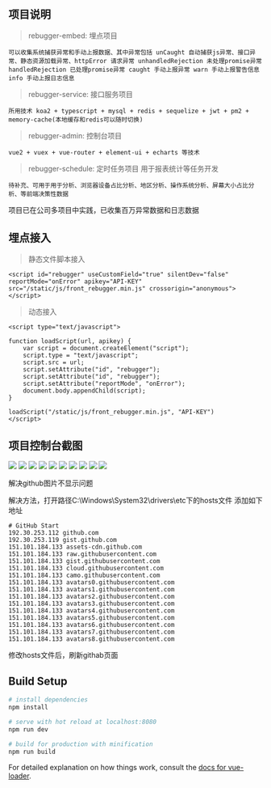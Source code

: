 ## 项目说明

> rebugger-embed: 埋点项目

    可以收集系统捕获异常和手动上报数据、其中异常包括 unCaught 自动捕获js异常、接口异常、静态资源加载异常、httpError 请求异常 unhandledRejection 未处理promise异常 handledRejection 已处理promise异常 caught 手动上报异常 warn 手动上报警告信息 info 手动上报日志信息

> rebugger-service: 接口服务项目

    所用技术 koa2 + typescript + mysql + redis + sequelize + jwt + pm2 + memory-cache(本地缓存和redis可以随时切换)

> rebugger-admin:  控制台项目

    vue2 + vuex + vue-router + element-ui + echarts 等技术

> rebugger-schedule: 定时任务项目 用于报表统计等任务开发

    待补充、可用于用于分析、浏览器设备占比分析、地区分析、操作系统分析、屏幕大小占比分析、等前端决策性数据

项目已在公司多项目中实践，已收集百万异常数据和日志数据

## 埋点接入

> 静态文件脚本接入

```
<script id="rebugger" useCustomField="true" silentDev="false" reportMode="onError" apikey="API-KEY" src="/static/js/front_rebugger.min.js" crossorigin="anonymous"></script>
```
> 动态接入

```
<script type="text/javascript">

function loadScript(url, apikey) {
    var script = document.createElement("script");
    script.type = "text/javascript";
    script.src = url;
    script.setAttribute("id", "rebugger");
    script.setAttribute("id", "rebugger");
    script.setAttribute("reportMode", "onError");
    document.body.appendChild(script);
}

loadScript("/static/js/front_rebugger.min.js", "API-KEY")
</script>
```
## 项目控制台截图

<img src="https://gitee.com/_pure/codes/dn4u2bw65zxemfklcao9i45/raw?blob_name=rebugger1.png" >

<img src="https://gitee.com/_pure/codes/dn4u2bw65zxemfklcao9i45/raw?blob_name=rebugger2.png" >

<img src="https://gitee.com/_pure/codes/dn4u2bw65zxemfklcao9i45/raw?blob_name=rebugger3.png" >

<img src="https://gitee.com/_pure/codes/dn4u2bw65zxemfklcao9i45/raw?blob_name=rebugger4.png" >

<img src="https://gitee.com/_pure/codes/ve2q9k657h0yfnlbcruij93/raw?blob_name=rebugger5.png" >

<img src="https://gitee.com/_pure/codes/ve2q9k657h0yfnlbcruij93/raw?blob_name=rebugger6.png" >

<img src="https://gitee.com/_pure/codes/ve2q9k657h0yfnlbcruij93/raw?blob_name=rebugger7.png" >

<img src="https://gitee.com/_pure/codes/ve2q9k657h0yfnlbcruij93/raw?blob_name=rebugger8.png" >

<img src="https://gitee.com/_pure/codes/ve2q9k657h0yfnlbcruij93/raw?blob_name=rebugger9.png" >

<img src="https://gitee.com/_pure/codes/ve2q9k657h0yfnlbcruij93/raw?blob_name=rebugger10.png" >

解决github图片不显示问题

解决方法，打开路径C:\Windows\System32\drivers\etc下的hosts文件 添加如下地址
```
# GitHub Start 
192.30.253.112 github.com
192.30.253.119 gist.github.com
151.101.184.133 assets-cdn.github.com
151.101.184.133 raw.githubusercontent.com
151.101.184.133 gist.githubusercontent.com
151.101.184.133 cloud.githubusercontent.com
151.101.184.133 camo.githubusercontent.com
151.101.184.133 avatars0.githubusercontent.com
151.101.184.133 avatars1.githubusercontent.com
151.101.184.133 avatars2.githubusercontent.com
151.101.184.133 avatars3.githubusercontent.com
151.101.184.133 avatars4.githubusercontent.com
151.101.184.133 avatars5.githubusercontent.com
151.101.184.133 avatars6.githubusercontent.com
151.101.184.133 avatars7.githubusercontent.com
151.101.184.133 avatars8.githubusercontent.com
```
修改hosts文件后，刷新githab页面

## Build Setup

```bash
# install dependencies
npm install

# serve with hot reload at localhost:8080
npm run dev

# build for production with minification
npm run build
```

For detailed explanation on how things work, consult the [docs for vue-loader](http://vuejs.github.io/vue-loader).
